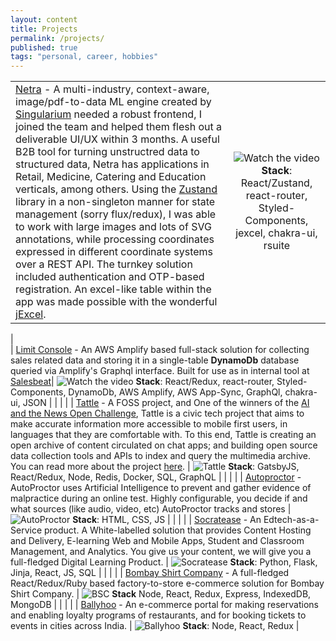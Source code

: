 ```yaml
---
layout: content
title: Projects
permalink: /projects/
published: true
tags: "personal, career, hobbies"
---
```


|                                                                                                                                                                                                                                                                                                                                                                                                                                                                                                                                                                                                                                                                                                                                                                                                                                                                                                                               |                                                                                                                                              |
| ----------------------------------------------------------------------------------------------------------------------------------------------------------------------------------------------------------------------------------------------------------------------------------------------------------------------------------------------------------------------------------------------------------------------------------------------------------------------------------------------------------------------------------------------------------------------------------------------------------------------------------------------------------------------------------------------------------------------------------------------------------------------------------------------------------------------------------------------------------------------------------------------------------------------------- | :------------------------------------------------------------------------------------------------------------------------------------------: |
| [Netra](http://netra.singularium.in/) - A multi-industry, context-aware, image/pdf-to-data ML engine created by [Singularium](http://netra.singularium.in/) needed a robust frontend, I joined the team and helped them flesh out a deliverable UI/UX within 3 months. A useful B2B tool for turning unstructred data to structured data, Netra has applications in Retail, Medicine, Catering and Education verticals, among others. Using the [Zustand](https://github.com/pmndrs/zustand) library in a non-singleton manner for state management (sorry flux/redux), I was able to work with large images and lots of SVG annotations, while processing coordinates expressed in different coordinate systems over a REST API. The turnkey solution included authentication and OTP-based registration. An excel-like table within the app was made possible with the wonderful [jExcel](https://bossanova.uk/jexcel/v4/). | ![Watch the video](https://puu.sh/GAhkc/2a1da7e7c3.gif) **Stack**: React/Zustand, react-router, Styled-Components, jexcel, chakra-ui, rsuite |
|                                                                                                                                                                                                                                                                                                                                                                                                                                                                          
| [Limit Console](https://master.d34oeheetmjy87.amplifyapp.com/) - An AWS Amplify based full-stack solution for collecting sales related data and storing it in a single-table **DynamoDb** database queried via Amplify's Graphql interface. Built for use as in internal tool at [Salesbeat](https://www.salesbeat.co)| ![Watch the video](https://puu.sh/Hitmm/08ffc40b8a.gif) **Stack**: React/Redux, react-router, Styled-Components, DynamoDb, AWS Amplify, AWS App-Sync, GraphQl, chakra-ui, JSON |
|                                                                                                                                                                                                                                                                                                                                                                                                                                                           |                                                                                                                                              |
| [Tattle](http://tattle.co.in) - A FOSS project, and One of the winners of the [AI and the News Open Challenge](https://aiethicsinitiative.org/news/2019/3/12/announcing-the-winners-of-the-ai-and-the-news-open-challenge), Tattle is a civic tech project that aims to make accurate information more accessible to mobile first users, in languages that they are comfortable with. To this end, Tattle is creating an open archive of content circulated on chat apps; and building open source data collection tools and APIs to index and query the multimedia archive. You can read more about the project [here](https://tattle.co.in/).                                                                                                                                                                                                                                                                               |              ![Tattle](https://puu.sh/FSUHR/238dde6b40.png) **Stack**: GatsbyJS, React/Redux, Node, Redis, Docker, SQL, GraphQL              |
|                                                                                                                                                                                                                                                                                                                                                                                                                                                                                                                                                                                                                                                                                                                                                                                                                                                                                                                               |                                                                                                                                              |
| [Autoproctor](https://www.autoproctor.co/) - AutoProctor uses Artificial Intelligence to prevent and gather evidence of malpractice during an online test. Highly configurable, you decide if and what sources (like audio, video, etc) AutoProctor tracks and stores                                                                                                                                                                                                                                                                                                                                                                                                                                                                                                                                                                                                                                                         |                                 ![AutoProctor](https://puu.sh/FKoMU/04ae6e4b33.png) **Stack**: HTML, CSS, JS                                 |
|                                                                                                                                                                                                                                                                                                                                                                                                                                                                                                                                                                                                                                                                                                                                                                                                                                                                                                                               |                                                                                                                                              |
| [Socratease](https://www.socratease.in) - An Edtech-as-a-Service product. A White-labelled solution that provides Content Hosting and Delivery, E-learning Web and Mobile Apps, Student and Classroom Management, and Analytics. You give us your content, we will give you a full-fledged Digital Learning Product.                                                                                                                                                                                                                                                                                                                                                                                                                                                                                                                                                                                                          |                      ![Socratease](https://puu.sh/EeVdy/7dc21d7e2a.png) **Stack**: Python, Flask, Jinja, React, JS, SQL                      |
|                                                                                                                                                                                                                                                                                                                                                                                                                                                                                                                                                                                                                                                                                                                                                                                                                                                                                                                               |                                                                                                                                              |
| [Bombay Shirt Company](https://www.bombayshirts.com/) - A full-fledged React/Redux/Ruby based factory-to-store e-commerce solution for Bombay Shirt Company.                                                                                                                                                                                                                                                                                                                                                                                                                                                                                                                                                                                                                                                                                                                                                                  |                      ![BSC](https://i.imgur.com/tPPr2vL.png) **Stack** Node, React, Redux, Express, IndexedDB, MongoDB                       |
|                                                                                                                                                                                                                                                                                                                                                                                                                                                                                                                                                                                                                                                                                                                                                                                                                                                                                                                               |                                                                                                                                              |
| [Ballyhoo](https://ballyhoo.today) - An e-commerce portal for making reservations and enabling loyalty programs of restaurants, and for booking tickets to events in cities across India.                                                                                                                                                                                                                                                                                                                                                                                                                                                                                                                                                                                                                                                                                                                                     |                                ![Ballyhoo](https://puu.sh/F2sOz/f749c41510.png) **Stack**: Node, React, Redux                                |
